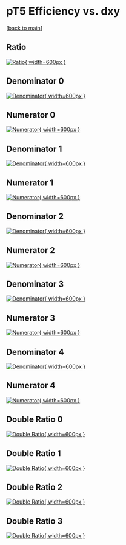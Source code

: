 # pT5 Efficiency vs. dxy

[[back to main](./)]



## Ratio

[![Ratio](../mtv/var/pT5_loweta_13_-1_eff_dxy.png){ width=600px }](../mtv/var/pT5_loweta_13_-1_eff_dxy.pdf)

## Denominator 0

[![Denominator](../mtv/den/pT5_loweta_13_-1_eff_dxy_den0.png){ width=600px }](../mtv/den/pT5_loweta_13_-1_eff_dxy_den0.pdf)

## Numerator 0

[![Numerator](../mtv/num/pT5_loweta_13_-1_eff_dxy_num0.png){ width=600px }](../mtv/num/pT5_loweta_13_-1_eff_dxy_num0.pdf)

## Denominator 1

[![Denominator](../mtv/den/pT5_loweta_13_-1_eff_dxy_den1.png){ width=600px }](../mtv/den/pT5_loweta_13_-1_eff_dxy_den1.pdf)

## Numerator 1

[![Numerator](../mtv/num/pT5_loweta_13_-1_eff_dxy_num1.png){ width=600px }](../mtv/num/pT5_loweta_13_-1_eff_dxy_num1.pdf)

## Denominator 2

[![Denominator](../mtv/den/pT5_loweta_13_-1_eff_dxy_den2.png){ width=600px }](../mtv/den/pT5_loweta_13_-1_eff_dxy_den2.pdf)

## Numerator 2

[![Numerator](../mtv/num/pT5_loweta_13_-1_eff_dxy_num2.png){ width=600px }](../mtv/num/pT5_loweta_13_-1_eff_dxy_num2.pdf)

## Denominator 3

[![Denominator](../mtv/den/pT5_loweta_13_-1_eff_dxy_den3.png){ width=600px }](../mtv/den/pT5_loweta_13_-1_eff_dxy_den3.pdf)

## Numerator 3

[![Numerator](../mtv/num/pT5_loweta_13_-1_eff_dxy_num3.png){ width=600px }](../mtv/num/pT5_loweta_13_-1_eff_dxy_num3.pdf)

## Denominator 4

[![Denominator](../mtv/den/pT5_loweta_13_-1_eff_dxy_den4.png){ width=600px }](../mtv/den/pT5_loweta_13_-1_eff_dxy_den4.pdf)

## Numerator 4

[![Numerator](../mtv/num/pT5_loweta_13_-1_eff_dxy_num4.png){ width=600px }](../mtv/num/pT5_loweta_13_-1_eff_dxy_num4.pdf)

## Double Ratio 0

[![Double Ratio](../mtv/ratio/pT5_loweta_13_-1_eff_dxy_ratio0.png){ width=600px }](../mtv/ratio/pT5_loweta_13_-1_eff_dxy_ratio0.pdf)

## Double Ratio 1

[![Double Ratio](../mtv/ratio/pT5_loweta_13_-1_eff_dxy_ratio1.png){ width=600px }](../mtv/ratio/pT5_loweta_13_-1_eff_dxy_ratio1.pdf)

## Double Ratio 2

[![Double Ratio](../mtv/ratio/pT5_loweta_13_-1_eff_dxy_ratio2.png){ width=600px }](../mtv/ratio/pT5_loweta_13_-1_eff_dxy_ratio2.pdf)

## Double Ratio 3

[![Double Ratio](../mtv/ratio/pT5_loweta_13_-1_eff_dxy_ratio3.png){ width=600px }](../mtv/ratio/pT5_loweta_13_-1_eff_dxy_ratio3.pdf)

